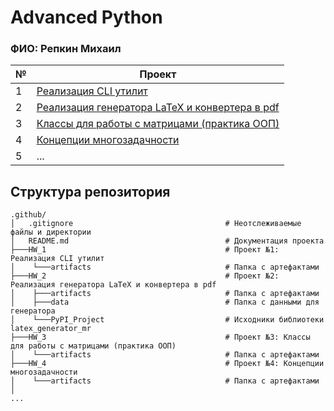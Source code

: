# Advanced Python
### ФИО: Репкин Михаил
    
| № | Проект |
| ------ | ------ |
| 1 | [Реализация CLI утилит](https://github.com/Mikhail-Repkin/advanced_python_ITMO/tree/main/HW_1) |
| 2 | [Реализация генератора LaTeX и конвертера в pdf](https://github.com/Mikhail-Repkin/advanced_python_ITMO/tree/main/HW_2) |
| 3 | [Классы для работы с матрицами (практика ООП)](https://github.com/Mikhail-Repkin/advanced_python_ITMO/tree/main/HW_3) |
| 4 | [Концепции многозадачности](https://github.com/Mikhail-Repkin/advanced_python_ITMO/tree/main/HW_4) |
| 5 | ... |

## Структура репозитория

```shell
.github/
│   .gitignore                                  # Неотслеживаемые файлы и директории
│   README.md                                   # Документация проекта
├───HW_1                                        # Проект №1: Реализация CLI утилит
│    └───artifacts                              # Папка с артефактами
├───HW_2                                        # Проект №2: Реализация генератора LaTeX и конвертера в pdf
│    ├───artifacts                              # Папка с артефактами
│    ├───data                                   # Папка с данными для генератора
│    └───PyPI_Project                           # Исходники библиотеки latex_generator_mr
├───HW_3                                        # Проект №3: Классы для работы с матрицами (практика ООП)
│    └───artifacts                              # Папка с артефактами
├───HW_4                                        # Проект №4: Концепции многозадачности
│    └───artifacts                              # Папка с артефактами
│
...
```